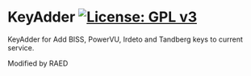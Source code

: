 KeyAdder [![License: GPL v3](https://img.shields.io/badge/License-GPLv3-blue.svg)](https://www.gnu.org/licenses/gpl-3.0)
========
KeyAdder for Add BISS, PowerVU, Irdeto and Tandberg keys to current service.

Modified by RAED
